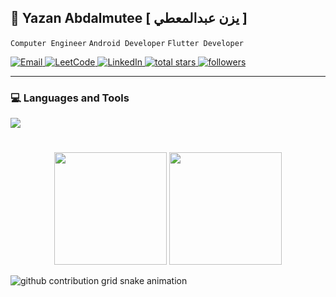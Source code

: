 ## 👋 Yazan Abdalmutee [ يزن عبدالمعطي ]

`Computer Engineer` `Android Developer` `Flutter Developer`

<p align="left">
  <a href="mailto:yazanshrouf7@gmail.com" target="_blank">
    <img alt="Email" title="Email" src="https://custom-icon-badges.demolab.com/badge/-Email-red?style=for-the-badge&logoColor=white&logo=mail&cache_seconds=3600"/>
  </a>
  <a href="https://leetcode.com/" target="_blank"> 
    <img alt="LeetCode" title="LeetCode" src="https://custom-icon-badges.demolab.com/badge/-LeetCode-orange?style=for-the-badge&logo=leetcode&logoColor=white&cache_seconds=3600"/> 
  </a>
  <a href="https://www.linkedin.com/in/yazan-abdalmutee/" target="_blank">
    <img alt="LinkedIn" title="LinkedIn" src="https://custom-icon-badges.demolab.com/badge/-LinkedIn-blue?style=for-the-badge&logo=linkedin&logoColor=white&cache_seconds=3600"/>
  </a>
  <a href="https://github.com/yazanshrouf7?tab=repositories&sort=stargazers" target="_blank">
    <img alt="total stars" title="Total stars on GitHub" src="https://custom-icon-badges.demolab.com/github/stars/yazanshrouf7?color=236ad3&style=for-the-badge&labelColor=1155ba&logo=star&cache_seconds=3600"/>
  </a>
  <a href="https://github.com/yazanshrouf7?tab=followers" target="_blank">
    <img alt="followers" title="Follow me on Github" src="https://custom-icon-badges.demolab.com/github/followers/yazanshrouf7?color=55960c&labelColor=488207&style=for-the-badge&logo=person-add&label=Follow&logoColor=white"/>
  </a>
</p>

---

### 💻 Languages and Tools

<p align="left">
  <a href="https://skillicons.dev">
    <img src="https://skillicons.dev/icons?i=java,kotlin,dart,flutter,androidstudio,firebase,python,c,vscode,git,github,linux,mysql">
  </a>
</p>

#

<p align="center">
    <picture>
        <source srcset="https://github-readme-stats.vercel.app/api?username=yazanshrouf7&show_icons=true&include_all_commits=false&theme=radical&bg_color=00000000&icon_color=58a6ef&hide_border=true&rank_icon=github" media="(prefers-color-scheme: light), (prefers-color-scheme: no-preference)" />
        <source srcset="https://github-readme-stats.vercel.app/api?username=yazanshrouf7&show_icons=true&include_all_commits=false&theme=radical&text_color=ffffff&bg_color=00000000&icon_color=58a6ef&hide_border=true&rank_icon=github" media="(prefers-color-scheme: dark)" />
        <img height="180em" src="https://github-readme-stats.vercel.app/api?username=yazanshrouf7&show_icons=true" />
    </picture>
    <picture>
        <source srcset="https://github-readme-stats.vercel.app/api/top-langs/?username=yazanshrouf7&layout=compact&langs_count=10&theme=radical&text_color=ffffff&bg_color=00000000&hide_border=true&cache_seconds=3600" media="(prefers-color-scheme: dark)" />
        <source srcset="https://github-readme-stats.vercel.app/api/top-langs/?username=yazanshrouf7&layout=compact&langs_count=10&theme=radical&bg_color=00000000&hide_border=true&cache_seconds=3600" media="(prefers-color-scheme: light), (prefers-color-scheme: no-preference)" />
        <img height="180em" src="https://github-readme-stats.vercel.app/api/top-langs/?username=yazanshrouf7&layout=compact&langs_count=10" />
    </picture>
</p>

<picture align=center>
  <source media="(prefers-color-scheme: dark)" srcset="https://raw.githubusercontent.com/yazanshrouf7/yazanshrouf7/output/github-contribution-grid-snake-dark.svg">
  <source media="(prefers-color-scheme: light)" srcset="https://raw.githubusercontent.com/yazanshrouf7/yazanshrouf7/output/github-contribution-grid-snake.svg">
  <img alt="github contribution grid snake animation" src="https://raw.githubusercontent.com/yazanshrouf7/yazanshrouf7/output/github-contribution-grid-snake.svg">
</picture>
